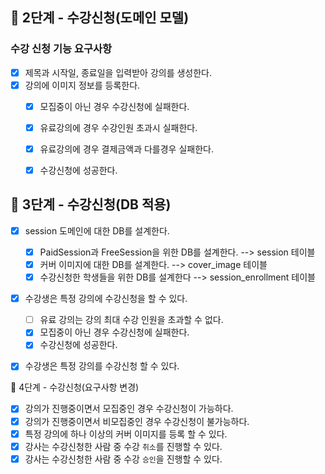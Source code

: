 
## 🚀 2단계 - 수강신청(도메인 모델)

### 수강 신청 기능 요구사항

- [x] 제목과 시작일, 종료일을 입력받아 강의를 생성한다.
- [x] 강의에 이미지 정보를 등록한다.
     - [x] 모집중이 아닌 경우 수강신청에 실패한다.
     - [x] 유료강의에 경우 수강인원 초과시 실패한다.
     - [x] 유료강의에 경우 결제금액과 다를경우 실패한다. 
     - [x] 수강신청에 성공한다.


## 🚀 3단계 - 수강신청(DB 적용)

- [x] session 도메인에 대한 DB를 설계한다.
  - [x] PaidSession과 FreeSession을 위한 DB를 설계한다. --> session 테이블
  - [x] 커버 이미지에 대한 DB를 설계한다. --> cover_image 테이블
  - [x] 수강신청한 학생들을 위한 DB를 설계한다  --> session_enrollment 테이블

- [x] 수강생은 특정 강의에 수강신청을 할 수 있다.
    - [ ] 유료 강의는 강의 최대 수강 인원을 초과할 수 없다.
    - [x] 모집중이 아닌 경우 수강신청에 실패한다.
    - [x] 수강신청에 성공한다.
- [x] 수강생은 특정 강의를 수강신청 할 수 있다.


🚀 4단계 - 수강신청(요구사항 변경)

- [x] 강의가 진행중이면서 모집중인 경우 수강신청이 가능하다.
- [x] 강의가 진행중이면서 비모집중인 경우 수강신청이 불가능하다.
- [x] 특정 강의에 하나 이상의 커버 이미지를 등록 할 수 있다.
- [x] 강사는 수강신청한 사람 중 수강 `취소`를 진행할 수 있다.
- [x] 강사는 수강신청한 사람 중 수강 `승인`을 진행할 수 있다.
